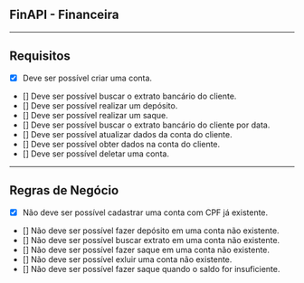 ## FinAPI - Financeira
---
## Requisitos
- [x] Deve ser possível criar uma conta. 
- [] Deve ser possível buscar o extrato bancário do cliente.
- [] Deve ser possível realizar um depósito.
- [] Deve ser possível realizar um saque.
- [] Deve ser possível buscar o extrato bancário do cliente por data.
- [] Deve ser possível atualizar dados da conta do cliente.
- [] Deve ser possível obter dados na conta do cliente.
- [] Deve ser possível deletar uma conta.
---
## Regras de Negócio
- [x] Não deve ser possível cadastrar uma conta com CPF já existente.
- [] Não deve ser possível fazer depósito em uma conta não existente.
- [] Não deve ser possível buscar extrato em uma conta não existente.
- [] Não deve ser possível fazer saque em uma conta não existente.
- [] Não deve ser possível exluir uma conta não existente.
- [] Não deve ser possível fazer saque quando o saldo for insuficiente.
